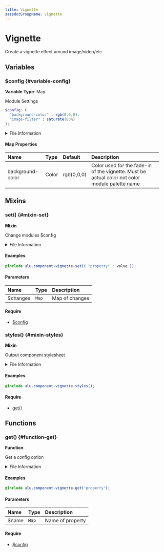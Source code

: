 ```yaml
---
title: Vignette
sassdocGroupName: vignette
---
```



# Vignette

<div class="type-large">

Create a vignette effect around image/video/etc

</div>



## Variables




<div class="sassdoc-item-header">

###  $config {#variable-config}

  <div class="sassdoc-item-header__labels">
    <span class="tag tag--primary"><strong>Variable</strong></span> <span class="tag"><strong>Type</strong>: Map</span>
  </div>

</div>

  

Module Settings
    
    

``` scss
$config: (
  "background-color" : rgb(0,0,0),
  "image-filter" : saturate(85%)
);
```
  


<details>
  <summary>File Information</summary>
  
- **File:** _vignette.scss
- **Group:** vignette
- **Type:** variable
- **Lines (comments):** 12-14
- **Lines (code):** 16-19

</details>

    

#### Map Properties


|Name|Type|Default|Description|
|:--|:--|:--|:--|
|background-color|Color|rgb(0,0,0)|Color used for the fade-in of the vignette. Must be actual color not color module palette name|

    
  

## Mixins




<div class="sassdoc-item-header">

###  set() {#mixin-set}

  <div class="sassdoc-item-header__labels">
    <span class="tag tag--primary"><strong>Mixin</strong></span>
  </div>

</div>

  

Change modules $config
    
    


<details>
  <summary>File Information</summary>
  
- **File:** _vignette.scss
- **Group:** vignette
- **Type:** mixin
- **Lines (comments):** 21-24
- **Lines (code):** 26-28

</details>

    

#### Examples

      


``` scss
@include ulu.component-vignette-set(( "property" : value ));
```
  



      

#### Parameters


|Name|Type|Description|
|:--|:--|:--|
|$changes|`Map`|Map of changes|

    

#### Require

- [$config](/sass/components/accordion/#variable-config)
  


<div class="sassdoc-item-header">

###  styles() {#mixin-styles}

  <div class="sassdoc-item-header__labels">
    <span class="tag tag--primary"><strong>Mixin</strong></span>
  </div>

</div>

  

Output component stylesheet
    
    


<details>
  <summary>File Information</summary>
  
- **File:** _vignette.scss
- **Group:** vignette
- **Type:** mixin
- **Lines (comments):** 39-41
- **Lines (code):** 43-65

</details>

    

#### Examples

      


``` scss
@include ulu.component-vignette-styles();
```
  



      

#### Require

- [get()](/sass/components/accordion/#function-get)
  
  

## Functions




<div class="sassdoc-item-header">

###  get() {#function-get}

  <div class="sassdoc-item-header__labels">
    <span class="tag tag--primary"><strong>Function</strong></span>
  </div>

</div>

  

Get a config option
    
    


<details>
  <summary>File Information</summary>
  
- **File:** _vignette.scss
- **Group:** vignette
- **Type:** function
- **Lines (comments):** 30-33
- **Lines (code):** 35-37

</details>

    

#### Examples

      


``` scss
@include ulu.component-vignette-get("property");
```
  



      

#### Parameters


|Name|Type|Description|
|:--|:--|:--|
|$name|`Map`|Name of property|

    

#### Require

- [$config](/sass/components/accordion/#variable-config)
  
  
  